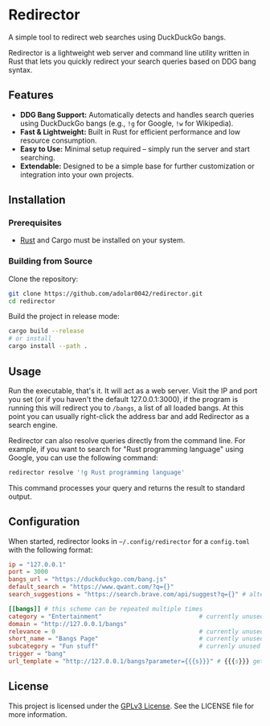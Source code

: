 # Redirector

A simple tool to redirect web searches using DuckDuckGo bangs.

Redirector is a lightweight web server and command line utility written in Rust that lets you quickly redirect your search queries based on DDG bang syntax.

## Features

- **DDG Bang Support:** Automatically detects and handles search queries using DuckDuckGo bangs (e.g., `!g` for Google, `!w` for Wikipedia).
- **Fast & Lightweight:** Built in Rust for efficient performance and low resource consumption.
- **Easy to Use:** Minimal setup required – simply run the server and start searching.
- **Extendable:** Designed to be a simple base for further customization or integration into your own projects.

## Installation

### Prerequisites

- [Rust](https://www.rust-lang.org/) and Cargo must be installed on your system.

### Building from Source

Clone the repository:

```bash
git clone https://github.com/adolar0042/redirector.git
cd redirector
```

Build the project in release mode:

```bash
cargo build --release
# or install
cargo install --path .
```

## Usage

Run the executable, that's it. It will act as a web server.
Visit the IP and port you set (or if you haven't the default 127.0.0.1:3000), if the program is running this will redirect you to `/bangs`, a list of all loaded bangs.
At this point you can usually right-click the address bar and add Redirector as a search engine.

Redirector can also resolve queries directly from the command line. For example, if you want to search for "Rust programming language" using Google, you can use the following command:

```bash
redirector resolve '!g Rust programming language'
```

This command processes your query and returns the result to standard output.

## Configuration

When started, redirector looks in `~/.config/redirector` for a `config.toml` with the following format:

```toml
ip = "127.0.0.1"
port = 3000
bangs_url = "https://duckduckgo.com/bang.js"
default_search = "https://www.qwant.com/?q={}"
search_suggestions = "https://search.brave.com/api/suggest?q={}" # alternatively you can also use Qwant: https://api.qwant.com/v3/suggest/?q={}&client=opensearch

[[bangs]] # this scheme can be repeated multiple times
category = "Entertainment"                           # currently unused, possible values: Entertainment, Multimedia, News, OnlineServices, Research, Shopping, Tech, Translatio,
domain = "http://127.0.0.1/bangs"
relevance = 0                                        # currently unused
short_name = "Bangs Page"                            # currently unused
subcategory = "Fun stuff"                            # currenly unused
trigger = "bang"
url_template = "http://127.0.0.1/bangs?parameter={{{s}}}" # {{{s}}} gets replaced with the search term
```

## License

This project is licensed under the [GPLv3 License](LICENSE). See the LICENSE file for more information.
